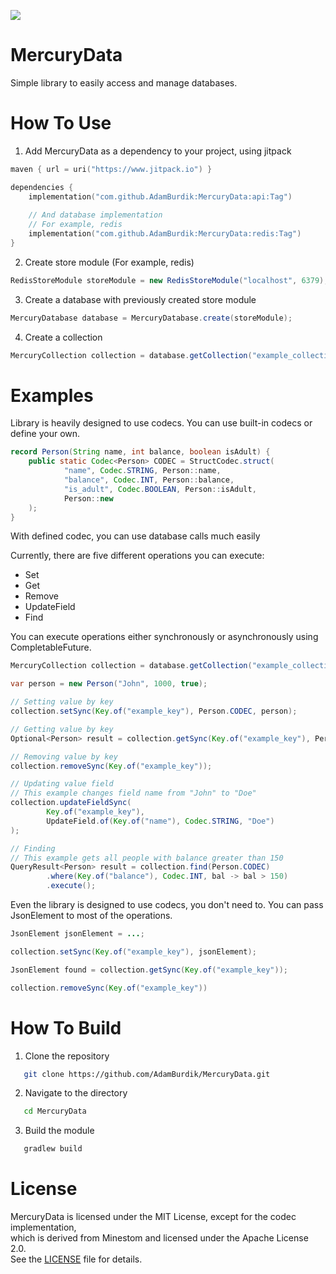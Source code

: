 [![](https://www.jitpack.io/v/adamBurdik/MercuryData.svg)](https://www.jitpack.io/#adamBurdik/MercuryData)

# MercuryData
Simple library to easily access and manage databases.

# How To Use
1. Add MercuryData as a dependency to your project, using jitpack
```kotlin
maven { url = uri("https://www.jitpack.io") }

dependencies {
    implementation("com.github.AdamBurdik:MercuryData:api:Tag")
    
    // And database implementation
    // For example, redis
    implementation("com.github.AdamBurdik:MercuryData:redis:Tag")
}
```
2. Create store module (For example, redis)
```java
RedisStoreModule storeModule = new RedisStoreModule("localhost", 6379);
```
3. Create a database with previously created store module
```java
MercuryDatabase database = MercuryDatabase.create(storeModule);
```
4. Create a collection
```java
MercuryCollection collection = database.getCollection("example_collection");
```

# Examples
Library is heavily designed to use codecs.
You can use built-in codecs or define your own.

```java
record Person(String name, int balance, boolean isAdult) {
    public static Codec<Person> CODEC = StructCodec.struct(
            "name", Codec.STRING, Person::name,
            "balance", Codec.INT, Person::balance,
            "is_adult", Codec.BOOLEAN, Person::isAdult,
            Person::new
    );
}
```
With defined codec, you can use database calls much easily

Currently, there are five different operations you can execute:
- Set
- Get
- Remove
- UpdateField
- Find

You can execute operations either synchronously or asynchronously using CompletableFuture.


```java
MercuryCollection collection = database.getCollection("example_collection");

var person = new Person("John", 1000, true);

// Setting value by key
collection.setSync(Key.of("example_key"), Person.CODEC, person);

// Getting value by key
Optional<Person> result = collection.getSync(Key.of("example_key"), Person.CODEC);

// Removing value by key
collection.removeSync(Key.of("example_key"));

// Updating value field
// This example changes field name from "John" to "Doe"
collection.updateFieldSync(
		Key.of("example_key"),
        UpdateField.of(Key.of("name"), Codec.STRING, "Doe")
);

// Finding
// This example gets all people with balance greater than 150
QueryResult<Person> result = collection.find(Person.CODEC)
		.where(Key.of("balance"), Codec.INT, bal -> bal > 150)
		.execute();
```

Even the library is designed to use codecs, you don't need to.
You can pass JsonElement to most of the operations.
```java
JsonElement jsonElement = ...;

collection.setSync(Key.of("example_key"), jsonElement);

JsonElement found = collection.getSync(Key.of("example_key"));

collection.removeSync(Key.of("example_key"))
```

# How To Build
1. Clone the repository
```bash
   git clone https://github.com/AdamBurdik/MercuryData.git
```
2. Navigate to the directory
```bash
   cd MercuryData
```
3. Build the module
```bash
   gradlew build
```

# License
MercuryData is licensed under the MIT License, except for the codec implementation,  
which is derived from Minestom and licensed under the Apache License 2.0.  
See the [LICENSE](LICENSE) file for details.